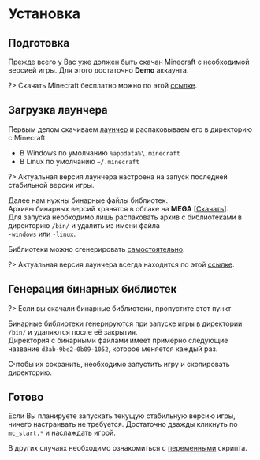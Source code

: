 # Установка

## Подготовка
Прежде всего у Вас уже должен быть скачан Minecraft с необходимой версией игры.
Для этого достаточно **Demo** аккаунта.

?> Скачать Minecraft бесплатно можно по этой [ссылке](https://www.minecraft.net/ru-ru/free-trial).

## Загрузка лаунчера
Первым делом скачиваем [лаунчер](https://github.com/iiiypuk/minecraft-launcher/releases) и распаковываем его в директорию с Minecraft.

- В Windows по умолчанию `%appdata%\.minecraft`
- В Linux по умолчанию `~/.minecraft`

?> Актуальная версия лаунчера настроена на запуск последней стабильной версии игры.

Далее нам нужны бинарные файлы библиотек.  
Архивы бинарных версий хранятся в облаке на **MEGA** [[Скачать](https://mega.nz/#F!hUNg0Y6I!93cYw1NZg4MUWUHaVrCO7w)].  
Для запуска необходимо лишь распаковать архив с библиотеками в директорию `/bin/` и удалить из имени файла  
`-windows` или `-linux`.

Библиотеки можно сгенерировать [самостоятельно](#Генерация-бинарных-библиотек).

?> Актуальная версия лаунчера всегда находится по этой [ссылке](https://github.com/iiiypuk/minecraft-launcher/releases/latest).

## Генерация бинарных библиотек
?> Если вы скачали бинарные библиотеки, пропустите этот пункт

Бинарные библиотеки генерируются при запуске игры в директории `/bin/` и удаляются после её закрытия.  
Директория с бинарными файлами имеет примерно следующие название `d3ab-9be2-0b09-1052`, которое меняется каждый раз.

Счтобы их сохранить, необходимо запустить игру и скопировать директорию.

## Готово
Если Вы планируете запускать текущую стабильную версию игры, ничего настраивать не требуется. Достаточно дважды кликнуть по `mc_start.*` и наслаждать игрой.

В других случаях необходимо ознакомиться с [переменными](/variables) скрипта.
